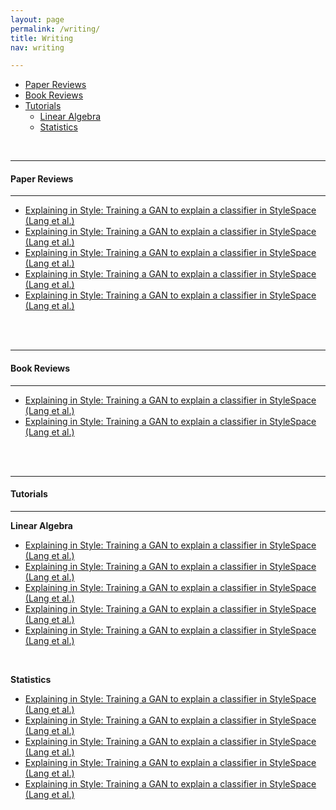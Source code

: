 ```yaml
---
layout: page
permalink: /writing/
title: Writing
nav: writing

---
```




<!-- MarkdownTOC depth=4 -->


-  [Paper Reviews](#paper-reviews)
-  [Book Reviews](#book-reviews)
-  [Tutorials](#tutorials)
    - [Linear Algebra](#tutorials-linear-algebra)
    - [Statistics](#tutorials-statistics)

<!-- /MarkdownTOC -->



<br/>

<a name="paper-reviews"></a>

---
#### **Paper Reviews**
---


* [Explaining in Style: Training a GAN to explain a classifier in StyleSpace (Lang et al.)](https://chrisnielsen.github.io/paper_reviews/2021-10-18_test_paper_review) 
* [Explaining in Style: Training a GAN to explain a classifier in StyleSpace (Lang et al.)](https://chrisnielsen.github.io/paper_reviews/2021-10-18_test_paper_review) 
* [Explaining in Style: Training a GAN to explain a classifier in StyleSpace (Lang et al.)](https://chrisnielsen.github.io/paper_reviews/2021-10-18_test_paper_review) 
* [Explaining in Style: Training a GAN to explain a classifier in StyleSpace (Lang et al.)](https://chrisnielsen.github.io/paper_reviews/2021-10-18_test_paper_review) 
* [Explaining in Style: Training a GAN to explain a classifier in StyleSpace (Lang et al.)](https://chrisnielsen.github.io/paper_reviews/2021-10-18_test_paper_review) 





<br/><br/>
<a name="book-reviews"></a>

---
#### **Book Reviews**
---

* [Explaining in Style: Training a GAN to explain a classifier in StyleSpace (Lang et al.)](https://chrisnielsen.github.io/paper_reviews/2021-10-18_test_paper_review) 
* [Explaining in Style: Training a GAN to explain a classifier in StyleSpace (Lang et al.)](https://chrisnielsen.github.io/paper_reviews/2021-10-18_test_paper_review) 






<br/><br/>
<a name="tutorials"></a>

---
#### **Tutorials**
---


<a name="tutorials-linear-algebra"></a>
**Linear Algebra**



* [Explaining in Style: Training a GAN to explain a classifier in StyleSpace (Lang et al.)](https://chrisnielsen.github.io/paper_reviews/2021-10-18_test_paper_review) 
* [Explaining in Style: Training a GAN to explain a classifier in StyleSpace (Lang et al.)](https://chrisnielsen.github.io/paper_reviews/2021-10-18_test_paper_review) 
* [Explaining in Style: Training a GAN to explain a classifier in StyleSpace (Lang et al.)](https://chrisnielsen.github.io/paper_reviews/2021-10-18_test_paper_review) 
* [Explaining in Style: Training a GAN to explain a classifier in StyleSpace (Lang et al.)](https://chrisnielsen.github.io/paper_reviews/2021-10-18_test_paper_review) 
* [Explaining in Style: Training a GAN to explain a classifier in StyleSpace (Lang et al.)](https://chrisnielsen.github.io/paper_reviews/2021-10-18_test_paper_review) 



<br/>


<a name="tutorials-statistics"></a>
**Statistics**



* [Explaining in Style: Training a GAN to explain a classifier in StyleSpace (Lang et al.)](https://chrisnielsen.github.io/paper_reviews/2021-10-18_test_paper_review) 
* [Explaining in Style: Training a GAN to explain a classifier in StyleSpace (Lang et al.)](https://chrisnielsen.github.io/paper_reviews/2021-10-18_test_paper_review) 
* [Explaining in Style: Training a GAN to explain a classifier in StyleSpace (Lang et al.)](https://chrisnielsen.github.io/paper_reviews/2021-10-18_test_paper_review) 
* [Explaining in Style: Training a GAN to explain a classifier in StyleSpace (Lang et al.)](https://chrisnielsen.github.io/paper_reviews/2021-10-18_test_paper_review) 
* [Explaining in Style: Training a GAN to explain a classifier in StyleSpace (Lang et al.)](https://chrisnielsen.github.io/paper_reviews/2021-10-18_test_paper_review) 

<br/><br/>
